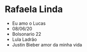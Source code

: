 # Rafaela Linda 
- Eu amo o Lucas 
- 08/06/20
- Bolsonario 22
- Lula Ladrão 
- Justin Bieber amor da minha vida 
